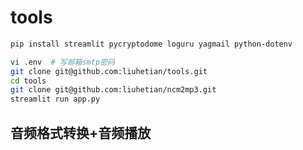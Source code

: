 # tools

```bash
pip install streamlit pycryptodome loguru yagmail python-dotenv

vi .env  # 写邮箱smtp密码
git clone git@github.com:liuhetian/tools.git
cd tools
git clone git@github.com:liuhetian/ncm2mp3.git
streamlit run app.py
```

## 音频格式转换+音频播放

